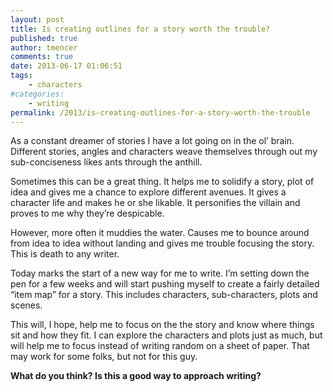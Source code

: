 ```yaml
---
layout: post
title: Is creating outlines for a story worth the trouble?
published: true
author: tmencer
comments: true
date: 2013-06-17 01:06:51
tags:
    - characters
#categories:
    - writing
permalink: /2013/is-creating-outlines-for-a-story-worth-the-trouble
---
```

As a constant dreamer of stories I have a lot going on in the ol&#8217; brain. Different stories, angles and characters weave themselves through out my sub-conciseness likes ants through the anthill.

Sometimes this can be a great thing. It helps me to solidify a story, plot of idea and gives me a chance to explore different avenues. It gives a character life and makes he or she likable. It personifies the villain and proves to me why they&#8217;re despicable.

However, more often it muddies the water. Causes me to bounce around from idea to idea without landing and gives me trouble focusing the story. This is death to any writer.

Today marks the start of a new way for me to write. I&#8217;m setting down the pen for a few weeks and will start pushing myself to create a fairly detailed &#8220;item map&#8221; for a story. This includes characters, sub-characters, plots and scenes.

This will, I hope, help me to focus on the the story and know where things sit and how they fit. I can explore the characters and plots just as much, but will help me to focus instead of writing random on a sheet of paper. That may work for some folks, but not for this guy.

**What do you think? Is this a good way to approach writing?**